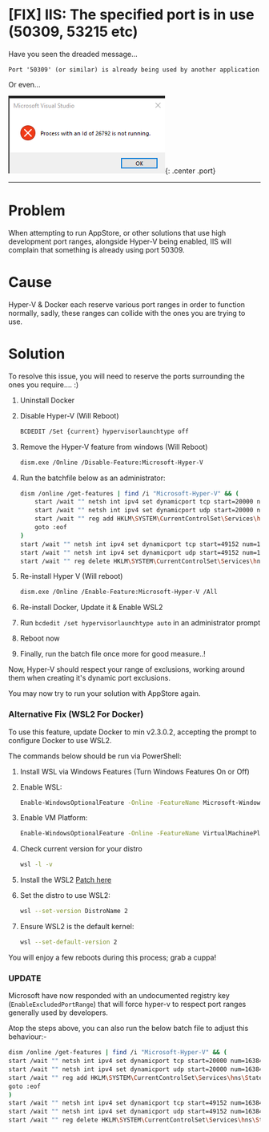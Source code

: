 # [FIX] IIS: The specified port is in use (50309, 53215 etc)

Have you seen the dreaded message...

```
Port '50309' (or similar) is already being used by another application
```

Or even...

![image](../../img/port-block.png){: .center .port}

---

# Problem

When attempting to run AppStore, or other solutions that use high development port ranges, alongside Hyper-V being enabled, IIS will complain that something is already using port 50309.

# Cause

Hyper-V & Docker each reserve various port ranges in order to function normally, sadly, these ranges can collide with the ones you are trying to use.

# Solution

To resolve this issue, you will need to reserve the ports surrounding the ones you require.... :)

1. Uninstall Docker
2. Disable Hyper-V (Will Reboot)

    ```bash
    BCDEDIT /Set {current} hypervisorlaunchtype off
    ```

3. Remove the Hyper-V feature from windows (Will Reboot)

    ```bash
    dism.exe /Online /Disable-Feature:Microsoft-Hyper-V
    ```

4. Run the batchfile below as an administrator:

    ```bash
    dism /online /get-features | find /i "Microsoft-Hyper-V" && (
        start /wait "" netsh int ipv4 set dynamicport tcp start=20000 num=16384
        start /wait "" netsh int ipv4 set dynamicport udp start=20000 num=16384
        start /wait "" reg add HKLM\SYSTEM\CurrentControlSet\Services\hns\State /v EnableExcludedPortRange /d 0 /f
        goto :eof
    )
    start /wait "" netsh int ipv4 set dynamicport tcp start=49152 num=16384
    start /wait "" netsh int ipv4 set dynamicport udp start=49152 num=16384
    start /wait "" reg delete HKLM\SYSTEM\CurrentControlSet\Services\hns\State /v EnableExcludedPortRange /f
    ```

5. Re-install Hyper V (Will reboot)

    ```bash
    dism.exe /Online /Enable-Feature:Microsoft-Hyper-V /All
    ```

6. Re-install Docker, Update it & Enable WSL2

7. Run `bcdedit /set hypervisorlaunchtype auto` in an administrator prompt

8. Reboot now

9. Finally, run the batch file once more for good measure..!

Now, Hyper-V should respect your range of exclusions, working around them when creating it's dynamic port exclusions.

You may now try to run your solution with AppStore again.

### Alternative Fix (WSL2 For Docker)

To use this feature, update Docker to min v2.3.0.2, accepting the prompt to configure Docker to use WSL2.

The commands below should be run via PowerShell:

1. Install WSL via Windows Features (Turn Windows Features On or Off)

2. Enable WSL:

    ```bash
    Enable-WindowsOptionalFeature -Online -FeatureName Microsoft-Windows-Subsystem-Linux
    ```

3. Enable VM Platform:

    ```bash
    Enable-WindowsOptionalFeature -Online -FeatureName VirtualMachinePlatform
    ```

4. Check current version for your distro

    ```bash
    wsl -l -v
    ```

5. Install the WSL2 [Patch here](https://wslstorestorage.blob.core.windows.net/wslblob/wsl_update_x64.msi)

6. Set the distro to use WSL2:

    ```bash
    wsl --set-version DistroName 2
    ```

7. Ensure WSL2 is the default kernel:

    ```bash
    wsl --set-default-version 2
    ```

You will enjoy a few reboots during this process; grab a cuppa!

### UPDATE

Microsoft have now responded with an undocumented registry key (`EnableExcludedPortRange`) that will force hyper-v to respect port ranges generally used by developers.

Atop the steps above, you can also run the below batch file to adjust this behaviour:-

```bash
dism /online /get-features | find /i "Microsoft-Hyper-V" && (
start /wait "" netsh int ipv4 set dynamicport tcp start=20000 num=16384
start /wait "" netsh int ipv4 set dynamicport udp start=20000 num=16384
start /wait "" reg add HKLM\SYSTEM\CurrentControlSet\Services\hns\State /v EnableExcludedPortRange /d 0 /f
goto :eof
)
start /wait "" netsh int ipv4 set dynamicport tcp start=49152 num=16384
start /wait "" netsh int ipv4 set dynamicport udp start=49152 num=16384
start /wait "" reg delete HKLM\SYSTEM\CurrentControlSet\Services\hns\State /v EnableExcludedPortRange /f
```
